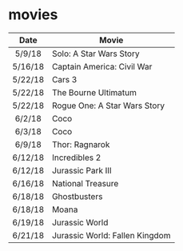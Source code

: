 # movies

| Date        | Movie   |
|:-------------:|---
|5/9/18|Solo: A Star Wars Story|
|5/16/18|Captain America: Civil War|
|5/22/18|Cars 3|
|5/22/18|The Bourne Ultimatum|
|5/22/18|Rogue One: A Star Wars Story|
|6/2/18|Coco|
|6/3/18|Coco|
|6/9/18|Thor: Ragnarok|
|6/12/18|Incredibles 2|
|6/12/18|Jurassic Park III|
|6/16/18|National Treasure|
|6/18/18|Ghostbusters|
|6/18/18|Moana|
|6/19/18|Jurassic World|
|6/21/18|Jurassic World: Fallen Kingdom|
